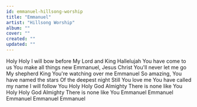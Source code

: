 ```yaml
---
id: emmanuel-hillsong-worship
title: "Emmanuel"
artist: "Hillsong Worship"
album: ""
cover: ""
created: ""
updated: ""
---
```


Holy Holy I will bow before
My Lord and King
Hallelujah You have come to us
You make all things new
Emmanuel, Jesus Christ
You'll never let me go
My shepherd King
You're watching over me
Emmanuel
So amazing, You have named the stars
Of the deepest night
Still You love me
You have called my name
I will follow You
Holy Holy God Almighty
There is none like You
Holy Holy God Almighty
There is none like You
Emmanuel Emmanuel
Emmanuel Emmanuel
Emmanuel